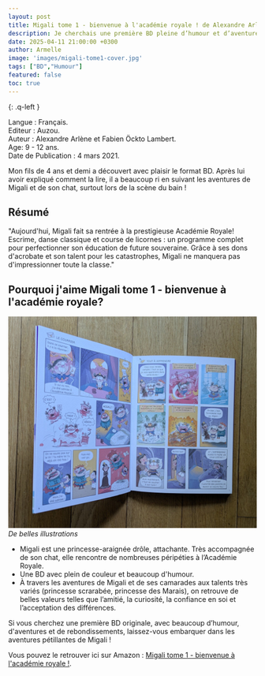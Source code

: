 ```yaml
---
layout: post
title: Migali tome 1 - bienvenue à l'académie royale ! de Alexandre Arlène et Fabien Öckto Lambert
description: Je cherchais une première BD pleine d’humour et d’aventure à faire découvrir à mon fils… et Migali a été un vrai coup de cœur !
date: 2025-04-11 21:00:00 +0300
author: Armelle
image: 'images/migali-tome1-cover.jpg'
tags: ["BD","Humour"]
featured: false
toc: true
---
```

{: .q-left }

Langue : Français.                 
Editeur : Auzou.  
Auteur : Alexandre Arlène et Fabien Öckto Lambert.  
Age: 9 - 12 ans.  
Date de Publication : 4 mars 2021.  

Mon fils de 4 ans et demi a découvert avec plaisir le format BD. Après lui avoir expliqué comment la lire, il a beaucoup ri en suivant les aventures de Migali et de son chat, surtout lors de la scène du bain !

## Résumé 

"Aujourd'hui, Migali fait sa rentrée à la prestigieuse Académie Royale! Escrime, danse classique et course de licornes : un programme complet pour perfectionner son éducation de future souveraine. Grâce à ses dons d'acrobate et son talent pour les catastrophes, Migali ne manquera pas d'impressionner toute la classe."

## Pourquoi j'aime Migali tome 1 - bienvenue à l'académie royale?

![De belles illustrations](images/migali-tome1-int.jpg)
*De belles illustrations*
- Migali est une princesse-araignée drôle, attachante. Très accompagnée de son chat, elle rencontre de nombreuses péripéties à l’Académie Royale.
- Une BD avec plein de couleur et beaucoup d'humour.
- À travers les aventures de Migali et de ses camarades aux talents très variés (princesse scrarabée, princesse des Marais), on retrouve de belles valeurs telles que l’amitié, la curiosité, la confiance en soi et l’acceptation des différences.

Si vous cherchez une première BD originale, avec beaucoup d’humour, d'aventures et de rebondissements, laissez-vous embarquer dans les aventures pétillantes de Migali !

Vous pouvez le retrouver ici sur Amazon : [Migali tome 1 - bienvenue à l'académie royale !](https://amzn.to/3EM2aRt).

